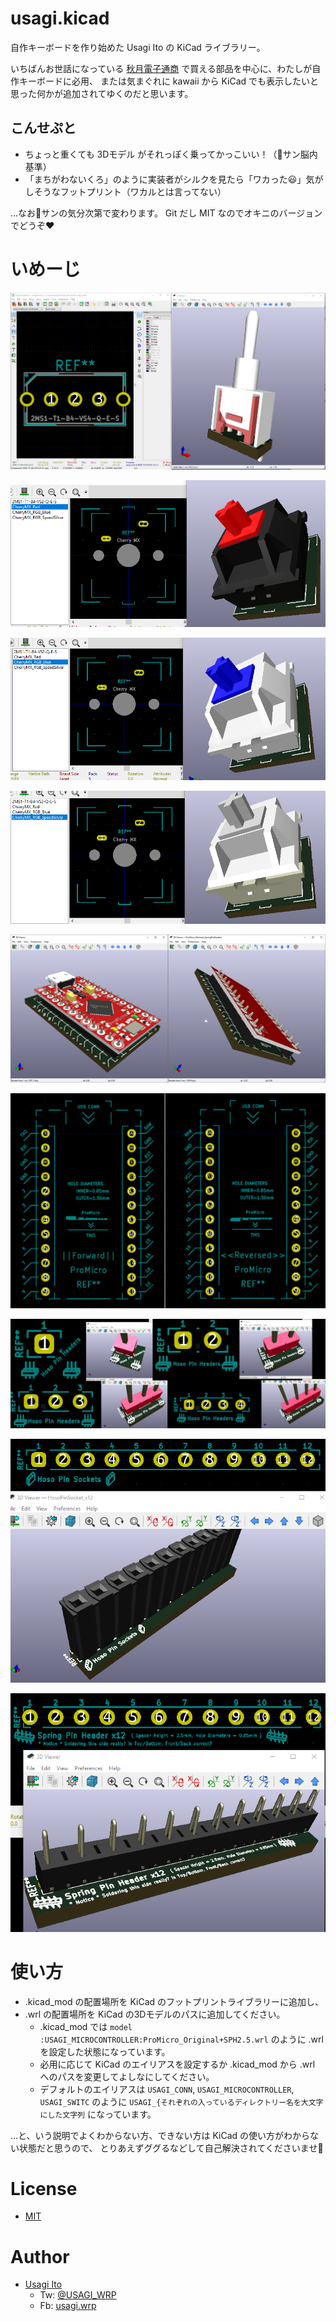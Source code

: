 # usagi.kicad

自作キーボードを作り始めた Usagi Ito の KiCad ライブラリー。

いちばんお世話になっている 
[秋月電子通商](http://akizukidenshi.com/) 
で買える部品を中心に、わたしが自作キーボードに必用、
または気まぐれに kawaii から KiCad でも表示したいと思った何かが追加されてゆくのだと思います。

## こんせぷと

- ちょっと重くても 3Dモデル がそれっぽく乗ってかっこいい！（🐰サン脳内基準）
- 「まちがわないくろ」のように実装者がシルクを見たら「ワカった😃」気がしそうなフットプリント（ワカルとは言ってない）

…なお🐰サンの気分次第で変わります。 Git だし MIT なのでオキニのバージョンでどうぞ♥

# いめーじ

![example image; switch/2MS1-T1-B4-VS2-Q-E-S](switch/2MS1-T1-B4-VS2-Q-E-S.png)

![example image; switch/Cherry MX Red](switch/CherryMX_Red.png)

![example image; switch/Cherry MX RGB Blue](switch/CherryMX_RGB_Blue.png)

![example image; switch/Cherry MX RGB SpeedSilver](switch/CherryMX_RGB_SpeedSilver.png)

![example image; microcontroller/ProMicro 3D Models](microcontroller/ProMicro.png)

![example image; microcontroller/ProMicro まちがわないくろ Footprints](microcontroller/ProMicro_Machigawanai_Footprint.png)

![example image; conn/HosoPinHeader](conn/HosoPinHeader.png)

![example image; conn/HosoPinSocket](conn/HosoPinSocket.png)

![example image; conn/SpringPinHeader](conn/SpringPinHeader.png)

# 使い方

- .kicad_mod の配置場所を KiCad のフットプリントライブラリーに追加し、
- .wrl の配置場所を KiCad の3Dモデルのパスに追加してください。
    - .kicad_mod では `model :USAGI_MICROCONTROLLER:ProMicro_Original+SPH2.5.wrl` のように .wrl を設定した状態になっています。
    - 必用に応じて KiCad のエイリアスを設定するか .kicad_mod から .wrl へのパスを変更してよしなにしてください。
    - デフォルトのエイリアスは `USAGI_CONN`, `USAGI_MICROCONTROLLER`, `USAGI_SWITC` のように `USAGI_{それぞれの入っているディレクトリー名を大文字にした文字列` になっています。

…と、いう説明でよくわからない方、できない方は KiCad の使い方がわからない状態だと思うので、
とりあえずググるなどして自己解決されてくださいませ💁

# License

- [MIT](LICENSE.md)

# Author

- [Usagi Ito](http://github.com/usagi)
    - Tw: [@USAGI_WRP](https://twitter.com/USAGI_WRP)
    - Fb: [usagi.wrp](https://www.facebook.com/usagi.wrp)
